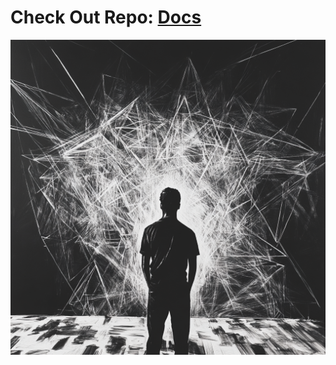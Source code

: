 <h1>Check Out Repo: <a href="https://probable-adventure-lmvmgg3.pages.github.io/">Docs</a></h1>

<img src="docs/assets/theSpawnerInTheVoid.png" alt="The Spawner In The Void" />
